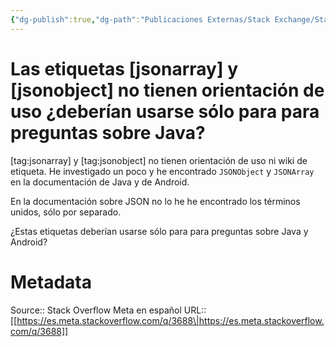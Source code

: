 ```yaml
---
{"dg-publish":true,"dg-path":"Publicaciones Externas/Stack Exchange/Stack Overflow en español/Stack Overflow en español Meta/es.meta.stackoverflow.com-3688.md","permalink":"/publicaciones-externas/stack-exchange/stack-overflow-en-espanol/stack-overflow-en-espanol-meta/es-meta-stackoverflow-com-3688/","title":"Las etiquetas [jsonarray] y [jsonobject] no tienen orientación de uso ¿deberían usarse sólo para para preguntas sobre Java?","hide":true,"noteIcon":"default","created":"2024-04-03T12:49:10.764-06:00","updated":"2024-04-05T16:44:03.762-06:00"}
---
```


# Las etiquetas [jsonarray] y [jsonobject] no tienen orientación de uso ¿deberían usarse sólo para para preguntas sobre Java?

[tag:jsonarray] y [tag:jsonobject] no tienen orientación de uso ni wiki de etiqueta. He investigado un poco y he encontrado `JSONObject` y `JSONArray` en la documentación de Java y de Android.

En la documentación sobre JSON no lo he he encontrado los términos unidos, sólo por separado.

¿Estas etiquetas deberían usarse sólo para para preguntas sobre Java y Android?

# Metadata
Source:: Stack Overflow Meta en español
URL:: [[https://es.meta.stackoverflow.com/q/3688\|https://es.meta.stackoverflow.com/q/3688]]

